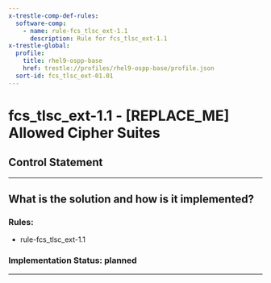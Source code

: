 ```yaml
---
x-trestle-comp-def-rules:
  software-comp:
    - name: rule-fcs_tlsc_ext-1.1
      description: Rule for fcs_tlsc_ext-1.1
x-trestle-global:
  profile:
    title: rhel9-ospp-base
    href: trestle://profiles/rhel9-ospp-base/profile.json
  sort-id: fcs_tlsc_ext-01.01
---
```


# fcs_tlsc_ext-1.1 - \[REPLACE_ME\] Allowed Cipher Suites

## Control Statement

______________________________________________________________________

## What is the solution and how is it implemented?

<!-- For implementation status enter one of: implemented, partial, planned, alternative, not-applicable -->

<!-- Note that the list of rules under ### Rules: is read-only and changes will not be captured after assembly to JSON -->

<!-- Add control implementation description here for control: fcs_tlsc_ext-1.1 -->

### Rules:

  - rule-fcs_tlsc_ext-1.1

### Implementation Status: planned

______________________________________________________________________
